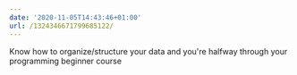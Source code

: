 ```yaml
---
date: '2020-11-05T14:43:46+01:00'
url: /1324346671799685122/
---
```

Know how to organize/structure your data and you're halfway through your programming beginner course
